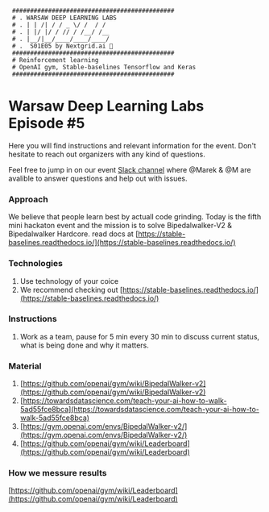 ```
 #############################################    
 # . WARSAW DEEP LEARNING LABS
 # . | | /| / / _ \/ /  / /     
 # . | |/ |/ / // / /__/ /__    
 # . |__/|__/____/____/____/    
 # .  S01E05 by Nextgrid.ai 👾
 #############################################    
 # Reinforcement learning 
 # OpenAI gym, Stable-baselines Tensorflow and Keras
 #############################################
```

# Warsaw Deep Learning Labs Episode #5

Here you will find instructions and relevant information for the event. Don't hesitate to reach out organizers with any kind of questions.

Feel free to jump in on our event [Slack channel](https://join.slack.com/t/warsawdeeplea-lin3168/shared_invite/enQtODEyMjA1NTE1NjA3LWQ0Y2Q2OGUwNzBmMjljMDA1NGZmMWFmZTEzZWRkZjlkOTQ1YTQ4OTI4MzdhMDBmNjhmOWEyZDkzNDQ4MTQ5Njg) where @Marek & @M are avalible to answer questions and help out with issues.

### Approach
We believe that people learn best by actuall code grinding. Today is the fifth mini hackaton event and the mission is to solve Bipedalwalker-V2 & Bipedalwalker Hardcore. read docs at [https://stable-baselines.readthedocs.io/](https://stable-baselines.readthedocs.io/)

### Technologies 

1. Use technology of your coice 
2. We recommend checking out [https://stable-baselines.readthedocs.io/](https://stable-baselines.readthedocs.io/)


### Instructions

1. Work as a team, pause for 5 min every 30 min to discuss current status, what is being done and why it matters. 


### Material 
1. [https://github.com/openai/gym/wiki/BipedalWalker-v2](https://github.com/openai/gym/wiki/BipedalWalker-v2)
2. [https://towardsdatascience.com/teach-your-ai-how-to-walk-5ad55fce8bca](https://towardsdatascience.com/teach-your-ai-how-to-walk-5ad55fce8bca)
3. [https://gym.openai.com/envs/BipedalWalker-v2/](https://gym.openai.com/envs/BipedalWalker-v2/)
4. [https://github.com/openai/gym/wiki/Leaderboard](https://github.com/openai/gym/wiki/Leaderboard)


### How we messure results 
 [https://github.com/openai/gym/wiki/Leaderboard](https://github.com/openai/gym/wiki/Leaderboard)








